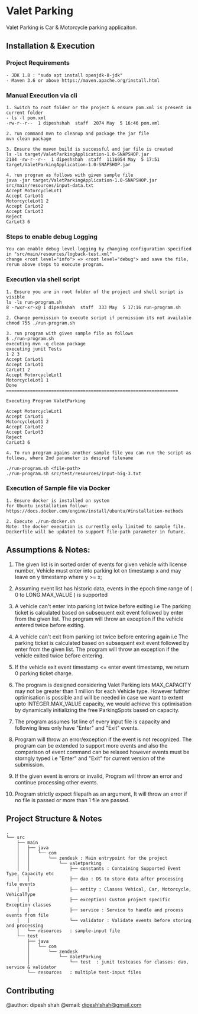 # Valet Parking
Valet Parking is Car & Motorcycle parking applicaiton.

## Installation & Execution
### Project Requirements
```
- JDK 1.8 : "sudo apt install openjdk-8-jdk"
- Maven 3.6 or above https://maven.apache.org/install.html
```
### Manual Execution via cli
```
1. Switch to root folder or the project & ensure pom.xml is present in current folder
- ls -l pom.xml
-rw-r--r--  1 dipeshshah  staff  2074 May  5 16:46 pom.xml

2. run command mvn to cleanup and package the jar file
mvn clean package

3. Ensure the maven build is successful and jar file is created
ls -ls target/ValetParkingApplication-1.0-SNAPSHOP.jar
2184 -rw-r--r--  1 dipeshshah  staff  1116054 May  5 17:51 target/ValetParkingApplication-1.0-SNAPSHOP.jar

4. run program as follows with given sample file
java -jar target/ValetParkingApplication-1.0-SNAPSHOP.jar src/main/resources/input-data.txt
Accept MotorcycleLot1
Accept CarLot1
MotorcycleLot1 2
Accept CarLot2
Accept CarLot3
Reject
CarLot3 6
```

### Steps to enable debug Logging
```
You can enable debug level logging by changing configuration specified in "src/main/resources/logback-test.xml" 
change <root level="info"> => <root level="debug"> and save the file, rerun above steps to execute program.
```

### Execution via shell script
```
1. Ensure you are in root folder of the project and shell script is visible
ls -ls run-program.sh
8 -rwxr-xr-x@ 1 dipeshshah  staff  333 May  5 17:16 run-program.sh

2. Change permission to execute script if permission its not available
chmod 755 ./run-program.sh

3. run program with given sample file as follows
$ ./run-program.sh
executing mvn -q clean package
executing junit Tests
1 2 3
Accept CarLot1
Accept CarLot1
CarLot1 2
Accept MotorcycleLot1
MotorcycleLot1 1
Done
=================================================================

Executing Program ValetParking

Accept MotorcycleLot1
Accept CarLot1
MotorcycleLot1 2
Accept CarLot2
Accept CarLot3
Reject
CarLot3 6

4. To run program agains another sample file you can run the script as follows, where 2nd parameter is desired filename

./run-program.sh <file-path>
./run-program.sh src/test/resources/input-big-3.txt
```

### Execution of Sample file via Docker
```
1. Ensure docker is installed on system
for Ubuntu installation follow: https://docs.docker.com/engine/install/ubuntu/#installation-methods

2. Execute ./run-docker.sh
Note: the docker execution is currently only limited to sample file. Dockerfile will be updated to support file-path parameter in future.
```

##    Assumptions & Notes:

1. The given list is in sorted order of events for given vehicle with license number, Vehicle must enter into parking lot on timestamp x and may leave on y timestamp where y >= x;

2. Assuming event list has historic data, events in the epoch time range of ( 0 to LONG.MAX_VALUE ) is supported

3. A vehicle can't enter into parking lot twice before exiting i.e The parking ticket is calculated based on subsequent exit event followed by enter from the given list. The program will throw an exception if the vehicle entered twice before exiting. 

4. A vehicle can't exit from parking lot twice before entering again i.e The parking ticket is calculated based on subsequent exit event followed by enter from the given list. The program will throw an exception if the vehicle exited twice before entering. 

5. If the vehicle exit event timestamp <= enter event timestamp, we return 0 parking ticket charge.

6. The program is designed considering Valet Parking lots MAX_CAPACITY may not be greater than 1 million for each Vehicle type. However futhter optimisation is possible and will be needed in case we want to extent upto INTEGER.MAX_VALUE capacity, we would achieve this optimisation by dynamically initializing the free ParkingSpots based on capacity.  

7. The program assumes 1st line of every input file is capacity and following lines only have "Enter" and "Exit" events.

8. Program will throw an error/exception if the event is not recognized. The program can be extended to support more events and also the comparison of event command can be relaxed however events must be storngly typed i.e "Enter" and "Exit" for current version of the submission.

9. If the given event is errors or invalid, Program will throw an error and continue processing other events.

10. Program strictly expect filepath as an argument, It will throw an error if no file is passed or more than 1 file are passed.

## Project Structure & Notes

```
.
└── src
    ├── main
    │   ├── java
    │   │   └── com
    │   │       └── zendesk : Main entrypoint for the project
    │   │           └── valetparking
    │   │               ├── constants : Containing Supported Event Type, Capacity etc
    │   │               ├── dao : DS to store data after processing file events
    │   │               ├── entity : Classes Vehical, Car, Motorcycle, VehicalType
    │   │               ├── exception: Custom project specific Exception classes
    │   │               ├── service : Service to handle and process events from file
    │   │               └── validator : Validate events before storing and processing
    │   └── resources   : sample-input file
    └── test
        ├── java
        │   └── com
        │       └── zendesk
        │           └── ValetParking
        │               └── test  : junit testcases for classes: dao, service & validator
        └── resources   : multiple test-input files
```

## Contributing

@author: dipesh shah
@email: dipeshlshah@gmail.com